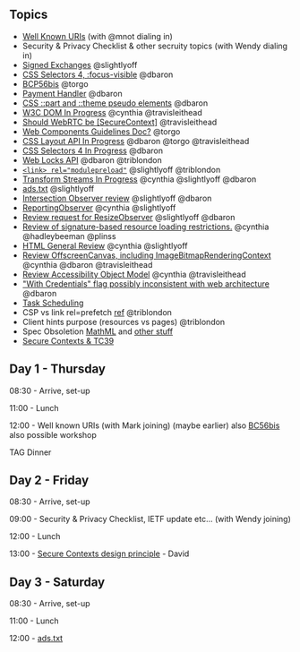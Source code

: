 ## Topics

* [Well Known URIs](https://github.com/w3ctag/design-reviews/issues/237) (with @mnot dialing in)
* Security & Privacy Checklist & other secruity topics (with Wendy dialing in)
* [Signed Exchanges](https://github.com/w3ctag/design-reviews/issues/235) @slightlyoff
* [CSS Selectors 4, :focus-visible](https://github.com/w3ctag/design-reviews/issues/233) @dbaron
* [BCP56bis](https://github.com/w3ctag/design-reviews/issues/232) @torgo
* [Payment Handler](https://github.com/w3ctag/design-reviews/issues/231) @dbaron
* [CSS ::part and ::theme pseudo elements](https://github.com/w3ctag/design-reviews/issues/230) @dbaron
* [W3C DOM In Progress](https://github.com/w3ctag/design-reviews/issues/229) @cynthia @travisleithead
* [Should WebRTC be [SecureContext]](https://github.com/w3ctag/design-reviews/issues/228) @travisleithead
* [Web Components Guidelines Doc?](https://github.com/w3ctag/design-reviews/issues/227) @torgo
* [CSS Layout API In Progress](https://github.com/w3ctag/design-reviews/issues/224) @dbaron @torgo @travisleithead
* [CSS Selectors 4 In Progress](https://github.com/w3ctag/design-reviews/issues/219) @dbaron
* [Web Locks API](https://github.com/w3ctag/design-reviews/issues/217) @dbaron @triblondon
* [`<link> rel="modulepreload"`](https://github.com/w3ctag/design-reviews/issues/213) @slightlyoff @triblondon
* [Transform Streams In Progress](https://github.com/w3ctag/design-reviews/issues/211) @cynthia @slightlyoff @dbaron
* [ads.txt](https://github.com/w3ctag/design-reviews/issues/201) @slightlyoff
* [Intersection Observer review](https://github.com/w3ctag/design-reviews/issues/197) @slightlyoff @dbaron
* [ReportingObserver](https://github.com/w3ctag/design-reviews/issues/195) @cynthia @slightlyoff
* [Review request for ResizeObserver](https://github.com/w3ctag/design-reviews/issues/187) @slightlyoff @dbaron
* [Review of signature-based resource loading restrictions.](https://github.com/w3ctag/design-reviews/issues/186) @cynthia @hadleybeeman @plinss
* [HTML General Review](https://github.com/w3ctag/design-reviews/issues/174) @cynthia @slightlyoff
* [Review OffscreenCanvas, including ImageBitmapRenderingContext](https://github.com/w3ctag/design-reviews/issues/141) @cynthia @dbaron @travisleithead
* [Review Accessibility Object Model](https://github.com/w3ctag/design-reviews/issues/134) @cynthia @travisleithead 
* ["With Credentials" flag possibly inconsistent with web architecture](https://github.com/w3ctag/design-reviews/issues/76) @dbaron 
* [Task Scheduling](https://github.com/w3ctag/design-reviews/issues/72)
* CSP vs link rel=prefetch [ref](https://hackernoon.com/im-harvesting-credit-card-numbers-and-passwords-from-your-site-here-s-how-9a8cb347c5b5#1e3f) @triblondon
* Client hints purpose (resources vs pages) @triblondon
* Spec Obsoletion [MathML](https://github.com/w3ctag/obsoletion/issues/2) and [other stuff](https://lists.w3.org/Archives/Public/www-tag/2017Apr/0010.html)
* [Secure Contexts & TC39](https://github.com/w3ctag/design-principles/pull/75)

## Day 1 - Thursday

08:30 - Arrive, set-up

11:00 - Lunch

12:00 - Well known URIs (with Mark joining) (maybe earlier)
   also [BC56bis](https://github.com/w3ctag/design-reviews/issues/232)
   also possible workshop


TAG Dinner


## Day 2 - Friday

08:30 - Arrive, set-up

09:00 - Security & Privacy Checklist, IETF update etc... (with Wendy joining)

12:00 - Lunch

13:00 - [Secure Contexts design principle](https://github.com/w3ctag/design-principles/pull/75) - David



## Day 3 - Saturday

08:30 - Arrive, set-up

11:00 - Lunch

12:00 - [ads.txt](https://github.com/w3ctag/design-reviews/issues/232)
